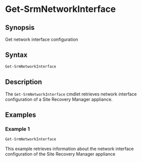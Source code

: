 # Get-SrmNetworkInterface

## Synopsis

Get network interface configuration

## Syntax

```powershell
Get-SrmNetworkInterface
```

## Description

The `Get-SrmNetworkInterface` cmdlet retrieves network interface configuration of a Site Recovery Manager appliance.

## Examples

### Example 1

```powershell
Get-SrmNetworkInterface
```

This example retrieves information about the network interface configuration of the Site Recovery Manager appliance

